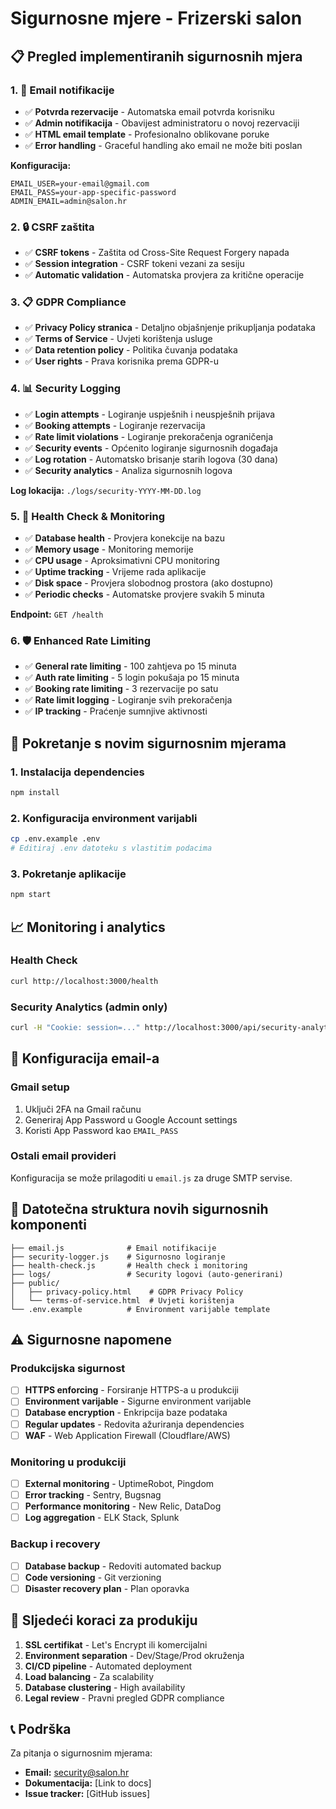# Sigurnosne mjere - Frizerski salon

## 📋 Pregled implementiranih sigurnosnih mjera

### 1. 📧 Email notifikacije
- ✅ **Potvrda rezervacije** - Automatska email potvrda korisniku
- ✅ **Admin notifikacija** - Obavijest administratoru o novoj rezervaciji
- ✅ **HTML email template** - Profesionalno oblikovane poruke
- ✅ **Error handling** - Graceful handling ako email ne može biti poslan

**Konfiguracija:**
```env
EMAIL_USER=your-email@gmail.com
EMAIL_PASS=your-app-specific-password
ADMIN_EMAIL=admin@salon.hr
```

### 2. 🔒 CSRF zaštita
- ✅ **CSRF tokens** - Zaštita od Cross-Site Request Forgery napada
- ✅ **Session integration** - CSRF tokeni vezani za sesiju
- ✅ **Automatic validation** - Automatska provjera za kritične operacije

### 3. 📋 GDPR Compliance
- ✅ **Privacy Policy stranica** - Detaljno objašnjenje prikupljanja podataka
- ✅ **Terms of Service** - Uvjeti korištenja usluge
- ✅ **Data retention policy** - Politika čuvanja podataka
- ✅ **User rights** - Prava korisnika prema GDPR-u

### 4. 📊 Security Logging
- ✅ **Login attempts** - Logiranje uspješnih i neuspješnih prijava
- ✅ **Booking attempts** - Logiranje rezervacija
- ✅ **Rate limit violations** - Logiranje prekoračenja ograničenja
- ✅ **Security events** - Općenito logiranje sigurnosnih događaja
- ✅ **Log rotation** - Automatsko brisanje starih logova (30 dana)
- ✅ **Security analytics** - Analiza sigurnosnih logova

**Log lokacija:** `./logs/security-YYYY-MM-DD.log`

### 5. 🏥 Health Check & Monitoring
- ✅ **Database health** - Provjera konekcije na bazu
- ✅ **Memory usage** - Monitoring memorije
- ✅ **CPU usage** - Aproksimativni CPU monitoring
- ✅ **Uptime tracking** - Vrijeme rada aplikacije
- ✅ **Disk space** - Provjera slobodnog prostora (ako dostupno)
- ✅ **Periodic checks** - Automatske provjere svakih 5 minuta

**Endpoint:** `GET /health`

### 6. 🛡️ Enhanced Rate Limiting
- ✅ **General rate limiting** - 100 zahtjeva po 15 minuta
- ✅ **Auth rate limiting** - 5 login pokušaja po 15 minuta  
- ✅ **Booking rate limiting** - 3 rezervacije po satu
- ✅ **Rate limit logging** - Logiranje svih prekoračenja
- ✅ **IP tracking** - Praćenje sumnjive aktivnosti

## 🚀 Pokretanje s novim sigurnosnim mjerama

### 1. Instalacija dependencies
```bash
npm install
```

### 2. Konfiguracija environment varijabli
```bash
cp .env.example .env
# Editiraj .env datoteku s vlastitim podacima
```

### 3. Pokretanje aplikacije
```bash
npm start
```

## 📈 Monitoring i analytics

### Health Check
```bash
curl http://localhost:3000/health
```

### Security Analytics (admin only)
```bash
curl -H "Cookie: session=..." http://localhost:3000/api/security-analytics?days=7
```

## 🔧 Konfiguracija email-a

### Gmail setup
1. Uključi 2FA na Gmail računu
2. Generiraj App Password u Google Account settings
3. Koristi App Password kao `EMAIL_PASS`

### Ostali email provideri
Konfiguracija se može prilagoditi u `email.js` za druge SMTP servise.

## 📁 Datotečna struktura novih sigurnosnih komponenti

```
├── email.js              # Email notifikacije
├── security-logger.js    # Sigurnosno logiranje
├── health-check.js       # Health check i monitoring
├── logs/                 # Security logovi (auto-generirani)
├── public/
│   ├── privacy-policy.html    # GDPR Privacy Policy
│   └── terms-of-service.html  # Uvjeti korištenja
└── .env.example          # Environment varijable template
```

## ⚠️ Sigurnosne napomene

### Produkcijska sigurnost
- [ ] **HTTPS enforcing** - Forsiranje HTTPS-a u produkciji
- [ ] **Environment varijable** - Sigurne environment varijable
- [ ] **Database encryption** - Enkripcija baze podataka
- [ ] **Regular updates** - Redovita ažuriranja dependencies
- [ ] **WAF** - Web Application Firewall (Cloudflare/AWS)

### Monitoring u produkciji
- [ ] **External monitoring** - UptimeRobot, Pingdom
- [ ] **Error tracking** - Sentry, Bugsnag
- [ ] **Performance monitoring** - New Relic, DataDog
- [ ] **Log aggregation** - ELK Stack, Splunk

### Backup i recovery
- [ ] **Database backup** - Redoviti automated backup
- [ ] **Code versioning** - Git verzioning
- [ ] **Disaster recovery plan** - Plan oporavka

## 🎯 Sljedeći koraci za produkiju

1. **SSL certifikat** - Let's Encrypt ili komercijalni
2. **Environment separation** - Dev/Stage/Prod okruženja
3. **CI/CD pipeline** - Automated deployment
4. **Load balancing** - Za scalability
5. **Database clustering** - High availability
6. **Legal review** - Pravni pregled GDPR compliance

## 📞 Podrška

Za pitanja o sigurnosnim mjerama:
- **Email:** security@salon.hr
- **Dokumentacija:** [Link to docs]
- **Issue tracker:** [GitHub issues]

